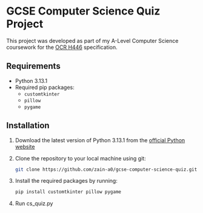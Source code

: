 # GCSE Computer Science Quiz Project

This project was developed as part of my A-Level Computer Science coursework for the [OCR H446](https://www.ocr.org.uk/images/170844-specification-accredited-a-level-gce-computer-science-h446.pdf) specification.

## Requirements

- Python 3.13.1
- Required pip packages:
  - `customtkinter`
  - `pillow`
  - `pygame`

## Installation

1. Download the latest version of Python 3.13.1 from the [official Python website](https://www.python.org/downloads/)

2. Clone the repository to your local machine using git:
    ```bash 
    git clone https://github.com/zain-a0/gcse-computer-science-quiz.git

3. Install the required packages by running:
    ```bash
    pip install customtkinter pillow pygame

4. Run cs_quiz.py
